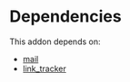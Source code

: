 # Dependencies

This addon depends on:

- [mail](../../odoo-bringout-oca-ocb-mail)
- [link_tracker](../../odoo-bringout-oca-ocb-link_tracker)
